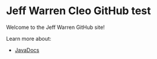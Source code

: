 # Jeff Warren Cleo GitHub test

Welcome to the Jeff Warren GitHub site!

Learn more about: 
- [JavaDocs](/JavaDocs/index.md)
